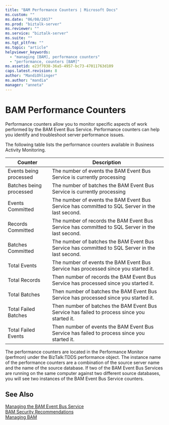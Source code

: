```yaml
---
title: "BAM Performance Counters | Microsoft Docs"
ms.custom: ""
ms.date: "06/08/2017"
ms.prod: "biztalk-server"
ms.reviewer: ""
ms.service: "biztalk-server"
ms.suite: ""
ms.tgt_pltfrm: ""
ms.topic: "article"
helpviewer_keywords: 
  - "managing [BAM], performance counters"
  - "performance, counters [BAM]"
ms.assetid: e23f7038-36a5-4957-bc73-47011763d109
caps.latest.revision: 8
author: "MandiOhlinger"
ms.author: "mandia"
manager: "anneta"
---
```

# BAM Performance Counters
Performance counters allow you to monitor specific aspects of work performed by the BAM Event Bus Service. Performance counters can help you identify and troubleshoot server performance issues.  
  
 The following table lists the performance counters available in Business Activity Monitoring.  
  
|Counter|Description|  
|-------------|-----------------|  
|Events being processed|The number of events the BAM Event Bus Service is currently processing|  
|Batches being processed|The number of batches the BAM Event Bus Service is currently processing|  
|Events Committed|The number of events the BAM Event Bus Service has committed to SQL Server in the last second.|  
|Records Committed|The number of records the BAM Event Bus Service has committed to SQL Server in the last second.|  
|Batches Committed|The number of batches the BAM Event Bus Service has committed to SQL Server in the last second.|  
|Total Events|The number of events the BAM Event Bus Service has processed since you started it.|  
|Total Records|Then number of records the BAM Event Bus Service has processed since you started it.|  
|Total Batches|Then number of batches the BAM Event Bus Service has processed since you started it.|  
|Total Failed Batches|Then number of batches the BAM Event Bus Service has failed to process since you started it.|  
|Total Failed Events|Then number of events the BAM Event Bus Service has failed to process since you started it.|  
  
 The performance counters are located in the Performance Monitor (perfmon) under the BizTalk:TDDS performance object. The instance name of the performance counters are a combination of the source server name and the name of the source database. If two of the BAM Event Bus Services are running on the same computer against two different source databases, you will see two instances of the BAM Event Bus Service counters.  
  
## See Also  
 [Managing the BAM Event Bus Service](../core/managing-the-bam-event-bus-service.md)   
 [BAM Security Recommendations](../core/bam-security-recommendations.md)   
 [Managing BAM](../core/managing-bam.md)